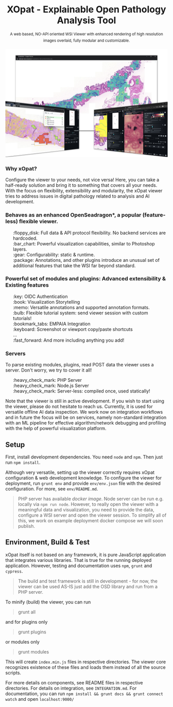 
<h1 align="center">XOpat - Explainable Open Pathology Analysis Tool
</h1>
<p align="center">
  <sup>A web based, NO-API oriented WSI Viewer with enhanced rendering of high resolution images overlaid, fully modular and customizable.</sup>
</p>

![The XOpat Viewer](docs/assets/xopat-banner.png)

### Why xOpat?

Configure the viewer to your needs, not vice versa! Here, you can take a half-ready solution
and bring it to something that covers all your needs. With the focus on flexibility, extensibility and modularity, the xOpat
viewer tries to address issues in digital pathology related to analysis and 
AI development.

### Behaves as an enhanced OpenSeadragon*, a popular (feature-less) flexible viewer.
<ul>
:floppy_disk: Full data & API protocol flexibility. No backend services are hardcoded.<br>
:bar_chart: Powerful visualization capabilities, similar to Photoshop layers.<br>
:gear: Configurability: static & runtime.<br>
:package: Annotations, and other plugins introduce an unusual set of additional features
     that take the WSI far beyond standard.
</ul>

### Powerful set of modules and plugins: Advanced extensibility & Existing features
<ul>
:key: OIDC Authentication<br>
:book: Visualization Storytelling<br>
:memo: Versatile annotations and supported annotation formats.<br>
:bulb: Flexible tutorial system: send viewer session with custom tutorials!<br>
:bookmark_tabs: EMPAIA Integration<br>
:keyboard: Screenshot or viewport copy/paste shortcuts<br>
...<br>
:fast_forward: And more including anything you add!<br>
</ul>

### Servers
To parse existing modules, plugins, read POST data the viewer uses a server. Don't worry,
we try to cover it all!
<ul>
:heavy_check_mark: PHP Server<br>
:heavy_check_mark: Node.js Server<br>
:heavy_check_mark: Server-less: compiled once, used statically!<br>
</ul>


Note that the viewer is still in active development. If you wish to start
using the viewer, please do not hesitate to reach us. Currently, it is used for versatile
offline AI data inspection. We work now on integration workflows and in future
the focus will be on services, namely non-standard integration with an ML pipeline for
effective algorithm/network debugging and profiling with the help of powerful visualization platform.


## Setup
First, install development dependencies. You need ``node`` and `npm`. Then just run `npm install`.


Although very versatile, setting up the viewer correctly requires xOpat configuration & web development knowledge.
To configure the viewer for deployment, run ``grunt env`` and provide `env/env.json` file with the desired configuration.
For more, see ``env/README.md``.

> PHP server has available _docker image_. Node server can be run e.g. locally via ``npm run node``.
> However, to really open the viewer with a meaningful data and visualization, you need to provide the data,
> configure a WSI server and open the viewer session. To simplify all of this, we work on example deployment docker
> compose we will soon publish.

## Environment, Build & Test

xOpat itself is not based on any framework, it is pure JavaScript application that integrates
various libraries. That is true for the running deployed application. 
However, testing and documentation uses ``npm``, `grunt` and `cypress`.

> The build and test framework is still in development - for now, the viewer can be used AS-IS just add the OSD library and run from a PHP server.

To minify (build) the viewer, you can run

> grunt all

and for plugins only

> grunt plugins

or modules only

> grunt modules

This will create ``index.min.js`` files in respective directories. The viewer core recognizes
existence of these files and loads them instead of all the source scripts.

For more details on components, see README files in respective directories.
For details on integration, see ``INTEGRATION.md``.
For documentation, you can run ``npm install && grunt docs && grunt connect watch``
and open ``localhost:9000/``
